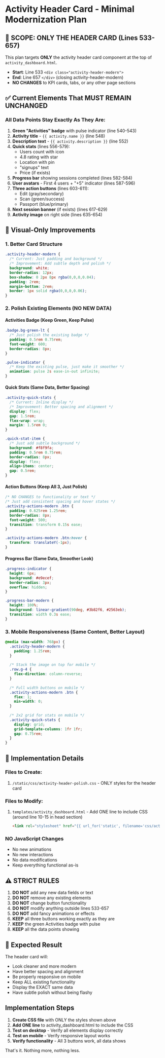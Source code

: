 # Activity Header Card - Minimal Modernization Plan

## 🎯 SCOPE: ONLY THE HEADER CARD (Lines 533-657)

This plan targets **ONLY** the activity header card component at the top of `activity_dashboard.html`. 
- **Start**: Line 533 `<div class="activity-header-modern">`
- **End**: Line 657 `</div>` (closing activity-header-modern)
- **NO CHANGES** to KPI cards, tabs, or any other page sections

## ✅ Current Elements That MUST REMAIN UNCHANGED

### All Data Points Stay Exactly As They Are:
1. **Green "Activities" badge** with pulse indicator (line 540-543)
2. **Activity title** - `{{ activity.name }}` (line 548)
3. **Description text** - `{{ activity.description }}` (line 552)
4. **Quick stats** (lines 556-579):
   - Users count with icon
   - 4.8 rating with star
   - Location with pin
   - "signups" text
   - Price (if exists)
5. **Progress bar** showing sessions completed (lines 582-584)
6. **User avatars** - First 4 users + "+5" indicator (lines 587-596)
7. **Three action buttons** (lines 603-611):
   - Edit (gray/secondary)
   - Scan (green/success)
   - Passport (blue/primary)
8. **Next session banner** (if exists) (lines 617-629)
9. **Activity image** on right side (lines 635-654)

## 🎨 Visual-Only Improvements

### 1. Better Card Structure
```css
.activity-header-modern {
  /* Current: Just padding and background */
  /* Improvement: Add subtle depth and polish */
  background: white;
  border-radius: 12px;
  box-shadow: 0 2px 8px rgba(0,0,0,0.04);
  padding: 2rem;
  margin-bottom: 2rem;
  border: 1px solid rgba(0,0,0,0.06);
}
```

### 2. Polish Existing Elements (NO NEW DATA)

#### Activities Badge (Keep Green, Keep Pulse)
```css
.badge.bg-green-lt {
  /* Just polish the existing badge */
  padding: 0.5rem 0.75rem;
  font-weight: 600;
  border-radius: 8px;
}

.pulse-indicator {
  /* Keep the existing pulse, just make it smoother */
  animation: pulse 2s ease-in-out infinite;
}
```

#### Quick Stats (Same Data, Better Spacing)
```css
.activity-quick-stats {
  /* Current: Inline display */
  /* Improvement: Better spacing and alignment */
  display: flex;
  gap: 1.5rem;
  flex-wrap: wrap;
  margin: 1.5rem 0;
}

.quick-stat-item {
  /* Just add subtle background */
  background: #f8f9fa;
  padding: 0.5rem 0.75rem;
  border-radius: 8px;
  display: flex;
  align-items: center;
  gap: 0.5rem;
}
```

#### Action Buttons (Keep All 3, Just Polish)
```css
/* NO CHANGES to functionality or text */
/* Just add consistent spacing and hover states */
.activity-actions-modern .btn {
  padding: 0.625rem 1.25rem;
  border-radius: 8px;
  font-weight: 500;
  transition: transform 0.15s ease;
}

.activity-actions-modern .btn:hover {
  transform: translateY(-1px);
}
```

#### Progress Bar (Same Data, Smoother Look)
```css
.progress-indicator {
  height: 6px;
  background: #e9ecef;
  border-radius: 3px;
  overflow: hidden;
}

.progress-bar-modern {
  height: 100%;
  background: linear-gradient(90deg, #3b82f6, #2563eb);
  transition: width 0.3s ease;
}
```

### 3. Mobile Responsiveness (Same Content, Better Layout)

```css
@media (max-width: 768px) {
  .activity-header-modern {
    padding: 1.25rem;
  }
  
  /* Stack the image on top for mobile */
  .row.g-4 {
    flex-direction: column-reverse;
  }
  
  /* Full width buttons on mobile */
  .activity-actions-modern .btn {
    flex: 1;
    min-width: 0;
  }
  
  /* 2x2 grid for stats on mobile */
  .activity-quick-stats {
    display: grid;
    grid-template-columns: 1fr 1fr;
    gap: 0.75rem;
  }
}
```

## 📁 Implementation Details

### Files to Create:
1. `/static/css/activity-header-polish.css` - ONLY styles for the header card

### Files to Modify:
1. `templates/activity_dashboard.html` - Add ONE line to include CSS (around line 10-15 in head section)
   ```html
   <link rel="stylesheet" href="{{ url_for('static', filename='css/activity-header-polish.css') }}">
   ```

### NO JavaScript Changes
- No new animations
- No new interactions
- No data modifications
- Keep everything functional as-is

## ⚠️ STRICT RULES

1. **DO NOT** add any new data fields or text
2. **DO NOT** remove any existing elements
3. **DO NOT** change button functionality
4. **DO NOT** modify anything outside lines 533-657
5. **DO NOT** add fancy animations or effects
6. **KEEP** all three buttons working exactly as they are
7. **KEEP** the green Activities badge with pulse
8. **KEEP** all the data points showing

## 🎯 Expected Result

The header card will:
- Look cleaner and more modern
- Have better spacing and alignment
- Be properly responsive on mobile
- Keep ALL existing functionality
- Display the EXACT same data
- Have subtle polish without being flashy

## Implementation Steps

1. **Create CSS file** with ONLY the styles shown above
2. **Add ONE line** to activity_dashboard.html to include the CSS
3. **Test on desktop** - Verify all elements display correctly
4. **Test on mobile** - Verify responsive layout works
5. **Verify functionality** - All 3 buttons work, all data shows

That's it. Nothing more, nothing less.